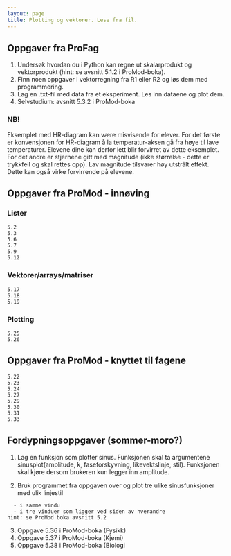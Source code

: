 ```yaml
---
layout: page
title: Plotting og vektorer. Lese fra fil. 
---
```


## Oppgaver fra ProFag

1. Undersøk hvordan du i Python kan regne ut skalarprodukt og vektorprodukt (hint: se avsnitt 5.1.2 i ProMod-boka). 
2. Finn noen oppgaver i vektorregning fra R1 eller R2 og løs dem med programmering. 
3. Lag en .txt-fil med data fra et eksperiment. Les inn dataene og plot dem. 
4. Selvstudium: avsnitt 5.3.2 i ProMod-boka

### NB! 
Eksemplet med HR-diagram kan være misvisende for elever. For det første er konvensjonen for HR-diagram å la temperatur-aksen gå fra høye til lave temperaturer. Elevene dine kan derfor lett blir forvirret av dette eksemplet. For det andre er stjernene gitt med magnitude (ikke størrelse - dette er trykkfeil og skal rettes opp). Lav magnitude tilsvarer høy utstrålt effekt. Dette kan også virke forvirrende på elevene. 

## Oppgaver fra ProMod - innøving
### Lister
```
5.2
5.3
5.6
5.7
5.9
5.12
```
### Vektorer/arrays/matriser
```
5.17
5.18
5.19
```

### Plotting
```
5.25
5.26
```


## Oppgaver fra ProMod - knyttet til fagene
```
5.22
5.23
5.24
5.27
5.29
5.30
5.31
5.33
```


## Fordypningsoppgaver (sommer-moro?)
1. Lag en funksjon som plotter sinus. Funksjonen skal ta argumentene sinusplot(amplitude, k, faseforskyvning, likevektslinje, stil). Funksjonen skal kjøre dersom brukeren kun legger inn amplitude. 


2. Bruk programmet fra oppgaven over og plot tre ulike sinusfunksjoner med ulik linjestil

```
  - i samme vindu  
  - i tre vinduer som ligger ved siden av hverandre 
hint: se ProMod boka avsnitt 5.2
```
3. Oppgave 5.36 i ProMod-boka (Fysikk)
4. Oppgave 5.37 i ProMod-boka (Kjemi)
5. Oppgave 5.38 i ProMod-boka (Biologi

